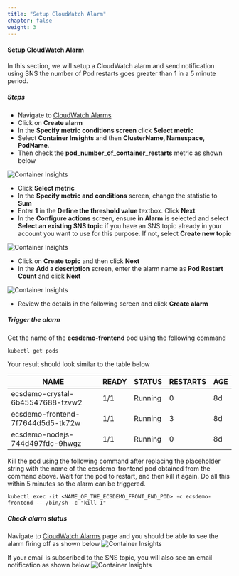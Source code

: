 ```yaml
---
title: "Setup CloudWatch Alarm"
chapter: false
weight: 3
---
```

#### Setup CloudWatch Alarm

In this section, we will setup a CloudWatch alarm and send notification using SNS the number of Pod restarts goes greater than 1 in a 5 minute period.

##### Steps

* Navigate to [CloudWatch Alarms](https://console.aws.amazon.com/cloudwatch/home#alarmsV2:)
* Click on **Create alarm**
* In the **Specify metric conditions screen** click **Select metric**
* Select **Container Insights** and then **ClusterName, Namespace, PodName**.
* Then check the **pod_number_of_container_restarts** metric as shown below

![Container Insights](/images/ContainerInsights7.png)

* Click **Select metric**
* In the **Specify metric and conditions** screen, change the statistic to **Sum**
* Enter **1** in the **Define the threshold value** textbox. Click **Next**
* In the **Configure actions** screen, ensure **in Alarm** is selected and select **Select an existing SNS topic** if you have an SNS topic already in your account you want to use for this purpose. If not, select **Create new topic**

![Container Insights](/images/ContainerInsights8.png)

* Click on **Create topic** and then click **Next**
* In the **Add a description** screen, enter the alarm name as **Pod Restart Count** and click **Next**

![Container Insights](/images/ContainerInsights10.png)

* Review the details in the following screen and click **Create alarm**

##### Trigger the alarm

Get the name of the **ecsdemo-frontend** pod using the following command

```
kubectl get pods
```

Your result should look similar to the table below

|   NAME      | READY   |   STATUS  |   RESTARTS    |   AGE |
|-------------|---------|-----------|---------------|-------|
|ecsdemo-crystal-6b45547688-tzvw2   |   1/1 |   Running |0  |   8d|
|ecsdemo-frontend-7f7644d5d5-tk72w  |   1/1 |   Running |3  |   8d|
|ecsdemo-nodejs-744d497fdc-9hwgz    |   1/1 |   Running |0  |   8d|


Kill the pod using the following command after replacing the placeholder string with the name of the ecsdemo-frontend pod obtained from the command above. 
Wait for the pod to restart, and then kill it again. Do all this within 5 minutes so the alarm can be triggered.

```
kubectl exec -it <NAME_OF_THE_ECSDEMO_FRONT_END_POD> -c ecsdemo-frontend -- /bin/sh -c "kill 1"
```

##### Check alarm status
Navigate to [CloudWatch Alarms](https://console.aws.amazon.com/cloudwatch/home#alarmsV2:) page and you should be able to see the alarm firing off as shown below
![Container Insights](/images/ContainerInsights17.png)

If your email is subscribed to the SNS topic, you will also see an email notification as shown below
![Container Insights](/images/ContainerInsights16.png)